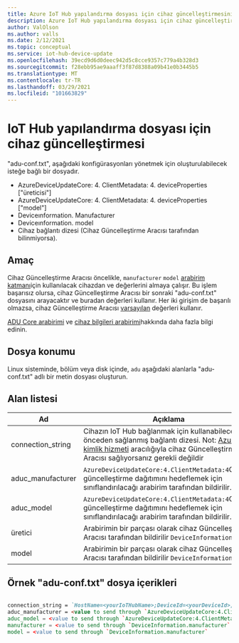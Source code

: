 ```yaml
---
title: Azure IoT Hub yapılandırma dosyası için cihaz güncelleştirmesini anlama | Microsoft Docs
description: Azure IoT Hub yapılandırma dosyası için cihaz güncelleştirmesini anlayın.
author: ValOlson
ms.author: valls
ms.date: 2/12/2021
ms.topic: conceptual
ms.service: iot-hub-device-update
ms.openlocfilehash: 39ecd9d6d0deec942d5c8cce9357c779a4b328d3
ms.sourcegitcommit: f28ebb95ae9aaaff3f87d8388a09b41e0b3445b5
ms.translationtype: MT
ms.contentlocale: tr-TR
ms.lasthandoff: 03/29/2021
ms.locfileid: "101663829"
---
```

# <a name="device-update-for-iot-hub-configuration-file"></a>IoT Hub yapılandırma dosyası için cihaz güncelleştirmesi

"adu-conf.txt", aşağıdaki konfigürasyonları yönetmek için oluşturulabilecek isteğe bağlı bir dosyadır.

* AzureDeviceUpdateCore: 4. ClientMetadata: 4. deviceProperties ["üreticisi"]
* AzureDeviceUpdateCore: 4. ClientMetadata: 4. deviceProperties ["model"]
* Deviceınformation. Manufacturer
* Deviceınformation. model
* Cihaz bağlantı dizesi (Cihaz Güncelleştirme Aracısı tarafından bilinmiyorsa).

## <a name="purpose"></a>Amaç
Cihaz Güncelleştirme Aracısı öncelikle, `manufacturer` `model` [arabirim katmanı](device-update-agent-overview.md#the-interface-layer)için kullanılacak cihazdan ve değerlerini almaya çalışır. Bu işlem başarısız olursa, cihaz Güncelleştirme Aracısı bir sonraki "adu-conf.txt" dosyasını arayacaktır ve buradan değerleri kullanır. Her iki girişim de başarılı olmazsa, cihaz Güncelleştirme Aracısı [varsayılan](https://github.com/Azure/iot-hub-device-update/blob/main/CMakeLists.txt) değerleri kullanır.

[ADU Core arabirimi](https://github.com/Azure/iot-hub-device-update/tree/main/src/agent/adu_core_interface) ve [cihaz bilgileri arabirimi](https://github.com/Azure/iot-hub-device-update/tree/main/src/agent/device_info_interface)hakkında daha fazla bilgi edinin.

## <a name="file-location"></a>Dosya konumu

Linux sisteminde, bölüm veya disk içinde, `adu` aşağıdaki alanlarla "adu-conf.txt" adlı bir metin dosyası oluşturun.

## <a name="list-of-fields"></a>Alan listesi

|Ad|Açıklama|
|-----------|--------------------|
|connection_string|Cihazın IoT Hub bağlanmak için kullanabileceği, önceden sağlanmış bağlantı dizesi. Not: [Azure IoT kimlik hizmeti](https://azure.github.io/iot-identity-service/) aracılığıyla cihaz Güncelleştirme Aracısı sağlıyorsanız gerekli değildir|
|aduc_manufacturer|`AzureDeviceUpdateCore:4.ClientMetadata:4`Cihazın güncelleştirme dağıtımını hedeflemek için sınıflandırılacağı arabirim tarafından bildirilir.|
|aduc_model|`AzureDeviceUpdateCore:4.ClientMetadata:4`Cihazın güncelleştirme dağıtımını hedeflemek için sınıflandırılacağı arabirim tarafından bildirilir.|
|üretici|Arabirimin bir parçası olarak cihaz Güncelleştirme Aracısı tarafından bildirilir `DeviceInformation` .|
|model|Arabirimin bir parçası olarak cihaz Güncelleştirme Aracısı tarafından bildirilir `DeviceInformation` .|

## <a name="example-adu-conftxt-file-contents"></a>Örnek "adu-conf.txt" dosya içerikleri

```markdown

connection_string = `HostName=<yourIoTHubName>;DeviceId=<yourDeviceId>;SharedAccessKey=<yourSharedAccessKey>`
aduc_manufacturer = <value to send through `AzureDeviceUpdateCore:4.ClientMetadata:4.deviceProperties["manufacturer"]`
aduc_model = <value to send through `AzureDeviceUpdateCore:4.ClientMetadata:4.deviceProperties["model"]`
manufacturer = <value to send through `DeviceInformation.manufacturer`
model = <value to send through `DeviceInformation.manufacturer`
```
